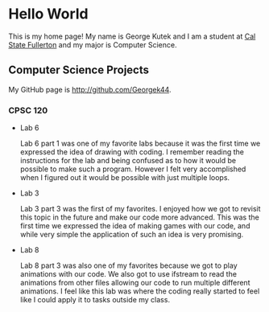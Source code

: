 # Hello World

This is my home page! My name is George Kutek and I am a student at [Cal State Fullerton](http://www.fullerton.edu/) and my major is Computer Science.

## Computer Science Projects

My GitHub page is http://github.com/Georgek44.

### CPSC 120

* Lab 6

    Lab 6 part 1 was one of my favorite labs because it was the first time we expressed the idea of drawing with coding. I remember reading the instructions for the lab and being confused as to how it would be possible to make such a program. However I felt very accomplished when I figured out it would be possible with just multiple loops. 


* Lab 3

    Lab 3 part 3 was the first of my favorites. I enjoyed how we got to revisit this topic in the future and make our code more advanced. This was the first time we expressed the idea of making games with our code, and while very simple the application of such an idea is very promising. 


* Lab 8

    Lab 8 part 3 was also one of my favorites because we got to play animations with our code. We also got to use ifstream to read the animations from other files allowing our code to run multiple different animations. I feel like this lab was where the coding really started to feel like I could apply it to tasks outside my class. 
